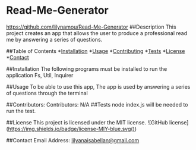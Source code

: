 # Read-Me-Generator
  https://github.com/lilynamou/Read-Me-Generator
  ##Description
  This project creates an app that allows the user to produce a professional read me by answering a series of questions.


  ##Table of Contents
  *[Installation](#installation)
  *[Usage](#usage)
  *[Contributing](#contributing)
  *[Tests](#tests)
  *[License](#license)
  *[Contact](#contact)

  ##Installation
  The following programs must be installed to run the application Fs, Util, Inquirer
  
  ##Usage
  To be able to use this app, The app is used by answering a series of questions through the terminal
  
  ##Contributors: 
  Contributors: N/A
  ##Tests
  node index.js will be needed to run the test.
 
  ##License
  This project is licensed under the MIT license.
  ![GitHub license] (https://img.shields.io/badge/license-MIY-blue.svg())
  
  ##Contact
  Email Address: lilyanaisabellan@gmail.com
  